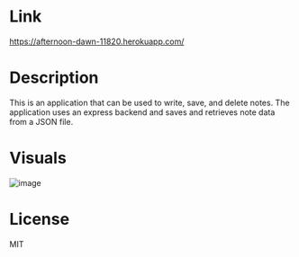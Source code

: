 # Link

https://afternoon-dawn-11820.herokuapp.com/

# Description

This is an application that can be used to write, save, and delete notes. The application uses an express backend and saves and retrieves note data from a JSON file.

# Visuals

![image](https://user-images.githubusercontent.com/55159065/71530251-758fcb80-28ae-11ea-9c62-e06fd36ca077.png)

# License

MIT
